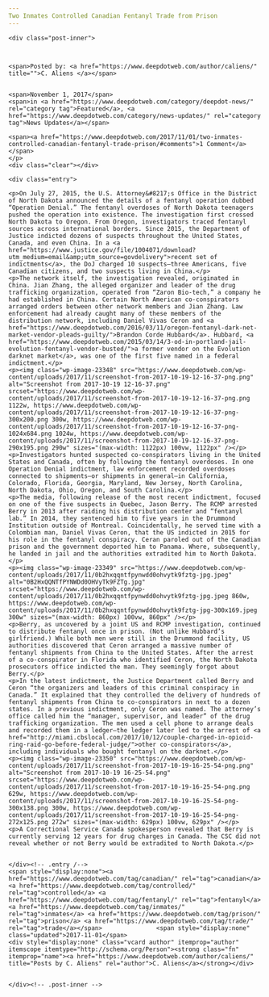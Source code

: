 ```yaml
---
Two Inmates Controlled Canadian Fentanyl Trade from Prison
---
```

<article class="post-listing post-23345 post type-post status-publish format-standard has-post-thumbnail hentry  tag-canadian tag-controlled tag-fentanyl tag-inmates tag-prison tag-trade">
    
    <div class="post-inner">
    
    
        
    <span>Posted by: <a href="https://www.deepdotweb.com/author/caliens/" title="">C. Aliens </a></span>
    
    
    <span>November 1, 2017</span>
    <span>in <a href="https://www.deepdotweb.com/category/deepdot-news/" rel="category tag">Featured</a>, <a href="https://www.deepdotweb.com/category/news-updates/" rel="category tag">News Updates</a></span>
    
    <span><a href="https://www.deepdotweb.com/2017/11/01/two-inmates-controlled-canadian-fentanyl-trade-prison/#comments">1 Comment</a></span>
    </p>
    <div class="clear"></div>
    
    <div class="entry">
    
    <p>On July 27, 2015, the U.S. Attorney&#8217;s Office in the District of North Dakota announced the details of a fentanyl operation dubbed “Operation Denial.” The fentanyl overdoses of North Dakota teenagers pushed the operation into existence. The investigation first crossed North Dakota to Oregon. From Oregon, investigators traced fentanyl sources across international borders. Since 2015, the Department of Justice indicted dozens of suspects throughout the United States, Canada, and even China. In a <a href="https://www.justice.gov/file/1004071/download?utm_medium=email&amp;utm_source=govdelivery">recent set of indictments</a>, the DoJ charged 10 suspects—three Americans, five Canadian citizens, and two suspects living in China.</p>
    <p>The network itself, the investigation revealed, originated in China. Jian Zhang, the alleged organizer and leader of the drug trafficking organization, operated from “Zaron Bio-tech,” a company he had established in China. Certain North American co-conspirators arranged orders between other network members and Jian Zhang. Law enforcement had already caught many of these members of the distribution network, including Daniel Vivas Ceron and <a href="https://www.deepdotweb.com/2016/03/11/oregon-fentanyl-dark-net-market-vendor-pleads-guilty/">Brandon Corde Hubbard</a>. Hubbard, <a href="https://www.deepdotweb.com/2015/03/14/3-od-in-portland-jail-evolution-fentanyl-vendor-busted/">a former vendor on the Evolution darknet market</a>, was one of the first five named in a federal indictment.</p>
    <p><img class="wp-image-23348" src="https://www.deepdotweb.com/wp-content/uploads/2017/11/screenshot-from-2017-10-19-12-16-37-png.png" alt="Screenshot from 2017-10-19 12-16-37.png" srcset="https://www.deepdotweb.com/wp-content/uploads/2017/11/screenshot-from-2017-10-19-12-16-37-png.png 1122w, https://www.deepdotweb.com/wp-content/uploads/2017/11/screenshot-from-2017-10-19-12-16-37-png-300x200.png 300w, https://www.deepdotweb.com/wp-content/uploads/2017/11/screenshot-from-2017-10-19-12-16-37-png-1024x684.png 1024w, https://www.deepdotweb.com/wp-content/uploads/2017/11/screenshot-from-2017-10-19-12-16-37-png-290x195.png 290w" sizes="(max-width: 1122px) 100vw, 1122px" /></p>
    <p>Investigators hunted suspected co-conspirators living in the United States and Canada, often by following the fentanyl overdoses. In one Operation Denial indictment, law enforcement recorded overdoses connected to shipments—or shipments in general—in California, Colorado, Florida, Georgia, Maryland, New Jersey, North Carolina, North Dakota, Ohio, Oregon, and South Carolina.</p>
    <p>The media, following release of the most recent indictment, focused on one of the five suspects in Quebec, Jason Berry. The RCMP arrested Berry in 2013 after raiding his distribution center and “fentanyl lab.” In 2014, they sentenced him to five years in the Drummond Institution outside of Montreal. Coincidentally, he served time with a Colombian man, Daniel Vivas Ceron, that the US indicted in 2015 for his role in the fentanyl conspiracy. Ceran paroled out of the Canadian prison and the government deported him to Panama. Where, subsequently, he landed in jail and the authorities extradited him to North Dakota.</p>
    <p><img class="wp-image-23349" src="https://www.deepdotweb.com/wp-content/uploads/2017/11/0b2hxqqntfpynwdd0ohvytk9fztg-jpg.jpeg" alt="0B2HxQQNTfPYNWDd0OHVyTk9FZTg.jpg" srcset="https://www.deepdotweb.com/wp-content/uploads/2017/11/0b2hxqqntfpynwdd0ohvytk9fztg-jpg.jpeg 860w, https://www.deepdotweb.com/wp-content/uploads/2017/11/0b2hxqqntfpynwdd0ohvytk9fztg-jpg-300x169.jpeg 300w" sizes="(max-width: 860px) 100vw, 860px" /></p>
    <p>Berry, as uncovered by a joint US and RCMP investigation, continued to distribute fentanyl once in prison. (Not unlike Hubbard’s girlfriend.) While both men were still in the Drummond facility, US authorities discovered that Ceron arranged a massive number of fentanyl shipments from China to the United States. After the arrest of a co-conspirator in Florida who identified Ceron, the North Dakota prosecutors office indicted the man. They seemingly forgot about Berry.</p>
    <p>In the latest indictment, the Justice Department called Berry and Ceron “the organizers and leaders of this criminal conspiracy in Canada.” It explained that they controlled the delivery of hundreds of fentanyl shipments from China to co-conspirators in next to a dozen states. In a previous indictment, only Ceron was named. The attorney’s office called him the “manager, supervisor, and leader” of the drug trafficking organization. The men used a cell phone to arrange deals and recorded them in a ledger—the ledger later led to the arrest of <a href="http://miami.cbslocal.com/2017/10/12/couple-charged-in-opioid-ring-raid-go-before-federal-judge/">other co-conspirators</a>, including individuals who bought fentanyl on the darknet.</p>
    <p><img class="wp-image-23350" src="https://www.deepdotweb.com/wp-content/uploads/2017/11/screenshot-from-2017-10-19-16-25-54-png.png" alt="Screenshot from 2017-10-19 16-25-54.png" srcset="https://www.deepdotweb.com/wp-content/uploads/2017/11/screenshot-from-2017-10-19-16-25-54-png.png 629w, https://www.deepdotweb.com/wp-content/uploads/2017/11/screenshot-from-2017-10-19-16-25-54-png-300x138.png 300w, https://www.deepdotweb.com/wp-content/uploads/2017/11/screenshot-from-2017-10-19-16-25-54-png-272x125.png 272w" sizes="(max-width: 629px) 100vw, 629px" /></p>
    <p>A Correctional Service Canada spokesperson revealed that Berry is currently serving 12 years for drug charges in Canada. The CSC did not reveal whether or not Berry would be extradited to North Dakota.</p>
    
    
    </div><!-- .entry /-->
    <span style="display:none"><a href="https://www.deepdotweb.com/tag/canadian/" rel="tag">canadian</a> <a href="https://www.deepdotweb.com/tag/controlled/" rel="tag">controlled</a> <a href="https://www.deepdotweb.com/tag/fentanyl/" rel="tag">fentanyl</a> <a href="https://www.deepdotweb.com/tag/inmates/" rel="tag">inmates</a> <a href="https://www.deepdotweb.com/tag/prison/" rel="tag">prison</a> <a href="https://www.deepdotweb.com/tag/trade/" rel="tag">trade</a></span>				<span style="display:none" class="updated">2017-11-01</span>
    <div style="display:none" class="vcard author" itemprop="author" itemscope itemtype="http://schema.org/Person"><strong class="fn" itemprop="name"><a href="https://www.deepdotweb.com/author/caliens/" title="Posts by C. Aliens" rel="author">C. Aliens</a></strong></div>
    
    
    </div><!-- .post-inner -->
</article><!-- .post-listing -->

